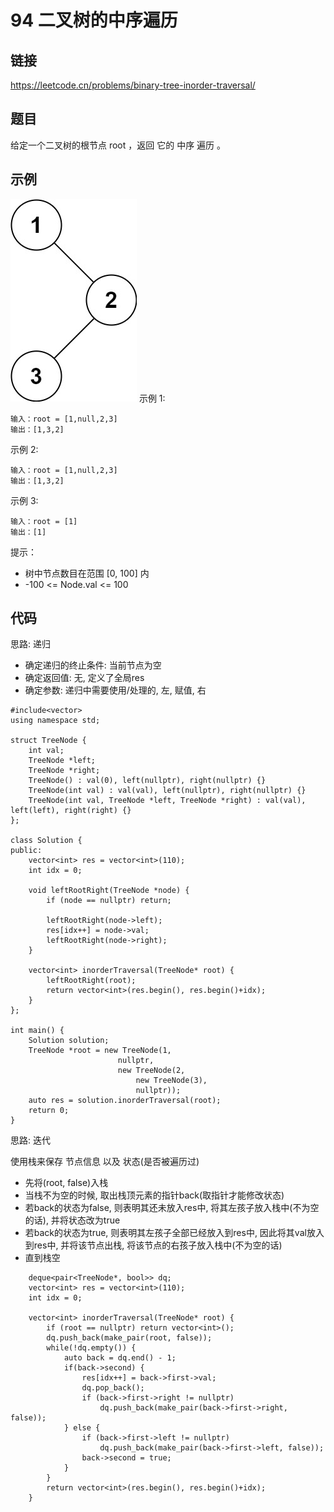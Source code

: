 # 94 二叉树的中序遍历
## 链接
https://leetcode.cn/problems/binary-tree-inorder-traversal/

## 题目 
给定一个二叉树的根节点 root ，返回 它的 中序 遍历 。

## 示例

![](img/2example.jpg)
示例 1:
```
输入：root = [1,null,2,3]
输出：[1,3,2]
```
示例 2:
```
输入：root = [1,null,2,3]
输出：[1,3,2]
```
示例 3:
```
输入：root = [1]
输出：[1]
```

提示：

- 树中节点数目在范围 [0, 100] 内
- -100 <= Node.val <= 100

## 代码
思路: 递归
- 确定递归的终止条件: 当前节点为空
- 确定返回值: 无, 定义了全局res
- 确定参数: 递归中需要使用/处理的, 左, 赋值, 右


```
#include<vector>
using namespace std;

struct TreeNode {
    int val;
    TreeNode *left;
    TreeNode *right;
    TreeNode() : val(0), left(nullptr), right(nullptr) {}
    TreeNode(int val) : val(val), left(nullptr), right(nullptr) {}
    TreeNode(int val, TreeNode *left, TreeNode *right) : val(val), left(left), right(right) {}
};
    
class Solution {
public:
    vector<int> res = vector<int>(110);
    int idx = 0;
    
    void leftRootRight(TreeNode *node) {
        if (node == nullptr) return;
        
        leftRootRight(node->left);
        res[idx++] = node->val;
        leftRootRight(node->right);
    }
    
    vector<int> inorderTraversal(TreeNode* root) {
        leftRootRight(root);
        return vector<int>(res.begin(), res.begin()+idx);
    }
};

int main() {
    Solution solution;
    TreeNode *root = new TreeNode(1, 
                        nullptr, 
                        new TreeNode(2, 
                            new TreeNode(3), 
                            nullptr));
    auto res = solution.inorderTraversal(root);
    return 0;
}
```

思路: 迭代

使用栈来保存 节点信息 以及 状态(是否被遍历过)
- 先将(root, false)入栈
- 当栈不为空的时候, 取出栈顶元素的指针back(取指针才能修改状态)
- 若back的状态为false, 则表明其还未放入res中, 将其左孩子放入栈中(不为空的话), 并将状态改为true
- 若back的状态为true, 则表明其左孩子全部已经放入到res中, 因此将其val放入到res中, 并将该节点出栈, 将该节点的右孩子放入栈中(不为空的话)
- 直到栈空

```
    deque<pair<TreeNode*, bool>> dq;
    vector<int> res = vector<int>(110);
    int idx = 0;
    
    vector<int> inorderTraversal(TreeNode* root) {
        if (root == nullptr) return vector<int>();
        dq.push_back(make_pair(root, false));
        while(!dq.empty()) {
            auto back = dq.end() - 1;
            if(back->second) {
                res[idx++] = back->first->val;
                dq.pop_back();
                if (back->first->right != nullptr)
                    dq.push_back(make_pair(back->first->right, false));
            } else {
                if (back->first->left != nullptr)
                    dq.push_back(make_pair(back->first->left, false));
                back->second = true;
            }
        }
        return vector<int>(res.begin(), res.begin()+idx);
    }
```
